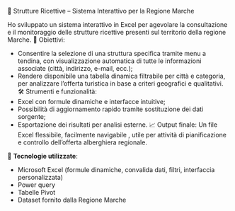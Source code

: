 🏨 Strutture Ricettive – Sistema Interattivo per la Regione Marche

Ho sviluppato un sistema interattivo in Excel per agevolare la consultazione e il monitoraggio delle strutture ricettive presenti sul territorio della regione Marche.
🎯 Obiettivi:
- Consentire la selezione di una struttura specifica tramite menu a tendina, con visualizzazione automatica di tutte le informazioni associate (città, indirizzo, e-mail, ecc.);
- Rendere disponibile una tabella dinamica filtrabile per città e categoria, per analizzare l’offerta turistica in base a criteri geografici e qualitativi.
🛠️ Strumenti e funzionalità:
- Excel con formule dinamiche e interfacce intuitive;
- Possibilità di aggiornamento rapido tramite sostituzione dei dati sorgente;
- Esportazione dei risultati per analisi esterne.
📈 Output finale:
Un file Excel flessibile, facilmente navigabile , utile per attività di pianificazione e controllo dell’offerta alberghiera regionale.

🔗 **Tecnologie utilizzate**:  
- Microsoft Excel (formule dinamiche, convalida dati, filtri, interfaccia personalizzata)
- Power query
- Tabelle Pivot  
- Dataset fornito dalla Regione Marche

